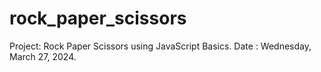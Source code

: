 # rock_paper_scissors
Project: Rock Paper Scissors using JavaScript Basics.
Date : Wednesday, March 27, 2024.
